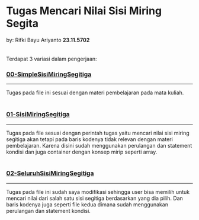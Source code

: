 # Tugas Mencari Nilai Sisi Miring Segita
by: Rifki Bayu Ariyanto **23.11.5702**
<br><br><br>
Terdapat 3 variasi dalam pengerjaan:
### [00-SimpleSisiMiringSegitiga](https://github.com/rifkibayuariy/algorithms-and-programming/blob/main/02%20-%20Variable%20and%20Operators/Task/00-SimpleSisiMiringSegitiga.cpp)
---
Tugas pada file ini sesuai dengan materi pembelajaran pada mata kuliah.
<br><br>
### [01-SisiMiringSegitiga](https://github.com/rifkibayuariy/algorithms-and-programming/blob/main/02%20-%20Variable%20and%20Operators/Task/01-SisiMiringSegitiga.cpp)
---
Tugas pada file sesuai dengan perintah tugas yaitu mencari nilai sisi miring segitiga akan tetapi pada baris kodenya tidak relevan dengan materi pembelajaran. Karena disini sudah menggunakan perulangan dan statement kondisi dan juga container dengan konsep mirip seperti array.
<br><br>
### [02-SeluruhSisiMiringSegitiga](https://github.com/rifkibayuariy/algorithms-and-programming/blob/main/02%20-%20Variable%20and%20Operators/Task/02-SeluruhSisiSegitiga.cpp)
---
Tugas pada file ini sudah saya modifikasi sehingga user bisa memilih untuk mencari nilai dari salah satu sisi segitiga berdasarkan yang dia pilih. Dan baris kodenya juga seperti file kedua dimana sudah menggunakan perulangan dan statement kondisi.
